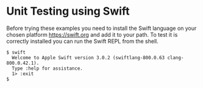 
# Unit Testing using Swift

Before trying these examples you need to install the Swift language on your chosen platform https://swift.org and add it to your path. To test it is correctly installed you can run the Swift REPL from the shell.
```
$ swift
  Welcome to Apple Swift version 3.0.2 (swiftlang-800.0.63 clang-800.0.42.1).
  Type :help for assistance.
  1> :exit
$
```
